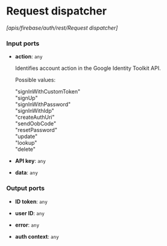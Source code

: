 # Request dispatcher

_[apis/firebase/auth/rest/Request dispatcher]_

### Input ports

* __action__: ` any `

    Identifies account action in the Google Identity Toolkit API.  
      
    Possible values:  
      
    "signInWithCustomToken"  
    "signUp"  
    "signInWithPassword"  
    "signInWithIdp"  
    "createAuthUri"  
    "sendOobCode"  
    "resetPassword"  
    "update"  
    "lookup"  
    "delete"  


* __API key__: ` any `


* __data__: ` any `

### Output ports

* __ID token__: ` any `


* __user ID__: ` any `


* __error__: ` any `


* __auth context__: ` any `

